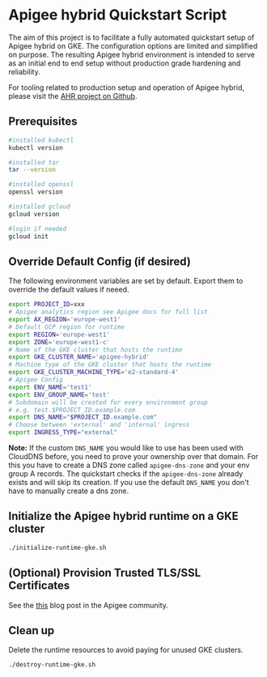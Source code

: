 # Apigee hybrid Quickstart Script

The aim of this project is to facilitate a fully automated quickstart setup of
Apigee hybrid on GKE. The configuration options are limited and simplified on
purpose. The resulting Apigee hybrid environment is intended to serve as an
initial end to end setup without production grade hardening and reliability.

For tooling related to production setup and operation of Apigee hybrid, please
visit the [AHR project on Github](https://github.com/apigee/ahr).

## Prerequisites

```bash
#installed kubectl
kubectl version

#installed tar
tar --version

#installed openssl
openssl version

#installed gcloud
gcloud version

#login if needed
gcloud init
```

## Override Default Config (if desired)

The following environment variables are set by default.
Export them to override the default values if neeed.

```bash
export PROJECT_ID=xxx
# Apigee analytics region see Apigee docs for full list
export AX_REGION='europe-west1'
# Default GCP region for runtime
export REGION='europe-west1'
export ZONE='europe-west1-c'
# Name of the GKE cluster that hosts the runtime
export GKE_CLUSTER_NAME='apigee-hybrid'
# Machine type of the GKE cluster that hosts the runtime
export GKE_CLUSTER_MACHINE_TYPE='e2-standard-4'
# Apigee Config
export ENV_NAME='test1'
export ENV_GROUP_NAME='test'
# Subdomain will be created for every environment group
# e.g. test.$PROJECT_ID.example.com
export DNS_NAME="$PROJECT_ID.example.com"
# Choose between 'external' and 'internal' ingress
export INGRESS_TYPE="external"
```

**Note:** If the custom `DNS_NAME` you would like to use has been used with
CloudDNS before, you need to prove your ownership over that domain. For this
you have to create a DNS zone called `apigee-dns-zone` and your env group A
records. The quickstart checks if the `apigee-dns-zone` already exists and will
skip its creation.
If you use the default `DNS_NAME` you don't have to manually create a dns zone.

## Initialize the Apigee hybrid runtime on a GKE cluster

```bash
./initialize-runtime-gke.sh
```

## (Optional) Provision Trusted TLS/SSL Certificates

See the [this](https://community.apigee.com/articles/86322/free-trusted-ssl-certificates-for-apigee-hybrid-in.html)
 blog post in the Apigee community.

## Clean up

Delete the runtime resources to avoid paying for unused GKE clusters.

```bash
./destroy-runtime-gke.sh
```
